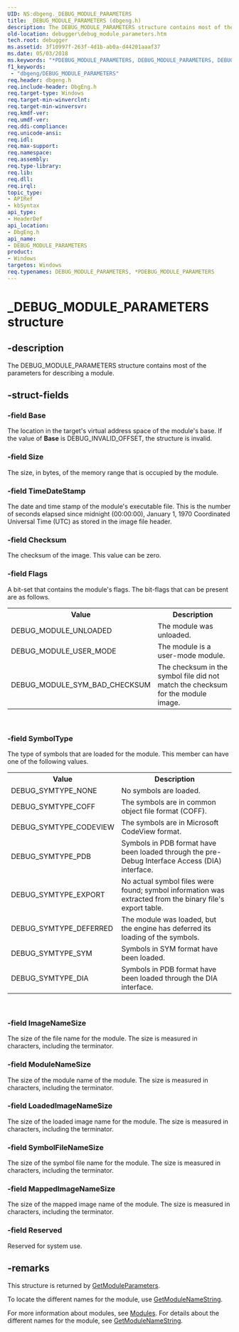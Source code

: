 ```yaml
---
UID: NS:dbgeng._DEBUG_MODULE_PARAMETERS
title: _DEBUG_MODULE_PARAMETERS (dbgeng.h)
description: The DEBUG_MODULE_PARAMETERS structure contains most of the parameters for describing a module.
old-location: debugger\debug_module_parameters.htm
tech.root: debugger
ms.assetid: 3f10997f-263f-4d1b-ab0a-d44201aaaf37
ms.date: 05/03/2018
ms.keywords: "*PDEBUG_MODULE_PARAMETERS, DEBUG_MODULE_PARAMETERS, DEBUG_MODULE_PARAMETERS structure [Windows Debugging], PDEBUG_MODULE_PARAMETERS, PDEBUG_MODULE_PARAMETERS structure pointer [Windows Debugging], Structures_6e7366d2-9f49-4b7e-a277-d788808e4c40.xml, _DEBUG_MODULE_PARAMETERS, dbgeng/DEBUG_MODULE_PARAMETERS, dbgeng/PDEBUG_MODULE_PARAMETERS, debugger.debug_module_parameters"
f1_keywords:
 - "dbgeng/DEBUG_MODULE_PARAMETERS"
req.header: dbgeng.h
req.include-header: DbgEng.h
req.target-type: Windows
req.target-min-winverclnt: 
req.target-min-winversvr: 
req.kmdf-ver: 
req.umdf-ver: 
req.ddi-compliance: 
req.unicode-ansi: 
req.idl: 
req.max-support: 
req.namespace: 
req.assembly: 
req.type-library: 
req.lib: 
req.dll: 
req.irql: 
topic_type:
- APIRef
- kbSyntax
api_type:
- HeaderDef
api_location:
- DbgEng.h
api_name:
- DEBUG_MODULE_PARAMETERS
product:
- Windows
targetos: Windows
req.typenames: DEBUG_MODULE_PARAMETERS, *PDEBUG_MODULE_PARAMETERS
---
```


# _DEBUG_MODULE_PARAMETERS structure


## -description


The DEBUG_MODULE_PARAMETERS structure contains most of the parameters for describing a module.


## -struct-fields




### -field Base

The location in the target's virtual address space of the module's base.  If the value of <b>Base</b> is DEBUG_INVALID_OFFSET, the structure is invalid.


### -field Size

The size, in bytes, of the memory range that is occupied by the module.


### -field TimeDateStamp

The date and time stamp of the module's executable file.  This is the number of seconds elapsed since midnight (00:00:00), January 1, 1970 Coordinated Universal Time (UTC) as stored in the image file header.


### -field Checksum

The checksum of the image.  This value can be zero.


### -field Flags

A bit-set that contains the module's flags.  The bit-flags that can be present are as follows. 

<table>
<tr>
<th>Value</th>
<th>Description</th>
</tr>
<tr>
<td>
DEBUG_MODULE_UNLOADED

</td>
<td>
The module was unloaded.

</td>
</tr>
<tr>
<td>
DEBUG_MODULE_USER_MODE

</td>
<td>
The module  is a user-mode module.

</td>
</tr>
<tr>
<td>
DEBUG_MODULE_SYM_BAD_CHECKSUM

</td>
<td>
The checksum in the symbol file did not match the checksum for the module image.

</td>
</tr>
</table>
 


### -field SymbolType

The type of symbols that are loaded for the module.  This member can have one of the following values.

<table>
<tr>
<th>Value</th>
<th>Description</th>
</tr>
<tr>
<td>
DEBUG_SYMTYPE_NONE

</td>
<td>
No symbols are loaded.

</td>
</tr>
<tr>
<td>
DEBUG_SYMTYPE_COFF

</td>
<td>
The symbols are in common object file format (COFF).

</td>
</tr>
<tr>
<td>
DEBUG_SYMTYPE_CODEVIEW

</td>
<td>
The symbols are in Microsoft CodeView format. 

</td>
</tr>
<tr>
<td>
DEBUG_SYMTYPE_PDB

</td>
<td>
Symbols in PDB format have been loaded through the pre-Debug Interface Access (DIA) interface.

</td>
</tr>
<tr>
<td>
DEBUG_SYMTYPE_EXPORT

</td>
<td>
No actual symbol files were found; symbol information was extracted from the binary file's export table.

</td>
</tr>
<tr>
<td>
DEBUG_SYMTYPE_DEFERRED

</td>
<td>
The module was loaded, but the engine has deferred its loading of the symbols.

</td>
</tr>
<tr>
<td>
DEBUG_SYMTYPE_SYM

</td>
<td>
Symbols in SYM format have been loaded.

</td>
</tr>
<tr>
<td>
DEBUG_SYMTYPE_DIA

</td>
<td>
Symbols in PDB format have been loaded through the DIA interface. 

</td>
</tr>
</table>
 


### -field ImageNameSize

The size of the file name for the module. The size is measured in characters, including the terminator.


### -field ModuleNameSize

The size of the module name of the module. The size is measured in characters, including the terminator.


### -field LoadedImageNameSize

The size of the loaded image name for the module. The size is measured in characters, including the terminator.


### -field SymbolFileNameSize

The size of the symbol file name for the module. The size is measured in characters, including the terminator.


### -field MappedImageNameSize

The size of the mapped image name of the module. The size is measured in characters, including the terminator.


### -field Reserved

Reserved for system use.


## -remarks



This structure is returned by <a href="https://docs.microsoft.com/windows-hardware/drivers/ddi/dbgeng/nf-dbgeng-idebugsymbols3-getmoduleparameters">GetModuleParameters</a>.

To locate the different names for the module, use <a href="https://docs.microsoft.com/windows-hardware/drivers/ddi/dbgeng/nf-dbgeng-idebugsymbols3-getmodulenamestring">GetModuleNameString</a>.

For more information about modules, see <a href="https://docs.microsoft.com/windows-hardware/drivers/debugger/modules">Modules</a>.  For details about the different names for the module, see <a href="https://docs.microsoft.com/windows-hardware/drivers/ddi/dbgeng/nf-dbgeng-idebugsymbols3-getmodulenamestring">GetModuleNameString</a>.



